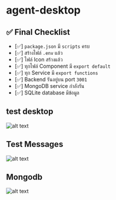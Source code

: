 # agent-desktop

## ✅ Final Checklist

- [✅] `package.json` มี `scripts` ครบ
- [✅] สร้างไฟล์ `.env` แล้ว
- [✅] ไฟล์ Icon สร้างแล้ว
- [✅] ทุกไฟล์ Component มี `export default`
- [✅] ทุก Service มี `export functions`
- [✅] Backend รันอยู่บน port `3001`
- [✅] MongoDB service กำลังรัน
- [✅] SQLite database มีข้อมูล

## test desktop
![alt text](/img/test.png)

## Test Messages
![alt text](/img/test-messages.png)

## Mongodb
![alt text](/img/MongoDB.png)



